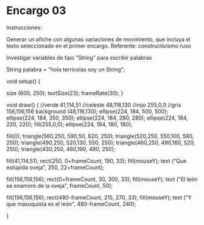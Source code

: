 # Encargo 03

Instrucciones:

Generar un afiche con algunas variaciones de movimiento, que incluya el texto seleccionado en el primer encargo. Referente: constructivismo ruso

Investigar variables de tipo "String" para escribir palabras

String palabra = "hola terricolas soy un String";

void setup() {

size (600, 250);
textSize(23);
frameRate(30);
}

void draw() {
//verde 41,114,51
//celeste 48,118,130
//rojo 255,0,0
//gris 156,156,156
  background (48,118,130);
  ellipse(224, 184, 500, 500);
  ellipse(224, 184, 350, 350);
  ellipse(224, 184, 280, 280);
ellipse(224, 184, 220, 220);
fill(255,0,0);
ellipse(224, 184, 180, 180);

fill(0);
 triangle(560,250, 590,50, 620, 250);
 triangle(520,250, 550,100, 580, 250);
 triangle(490,250, 520,130, 550, 250);
 triangle(460,250, 490,160, 520, 250);
 triangle(430,250, 460,190, 490, 250);

  fill(41,114,51);
rect(250, 0+frameCount, 190, 33);
    fill(mouseY);
text ("Que estúpida oveja", 250, 22+frameCount);

  fill(156,156,156);
rect(0+frameCount, 30, 300, 33);
    fill(mouseY);
text ("El león se enamoró de la oveja", frameCount, 50);


 fill(156,156,156);
rect(480-frameCount, 215, 270, 33);
    fill(mouseY);
text ("Y que masoquista es el león", 480-frameCount, 240);




}
